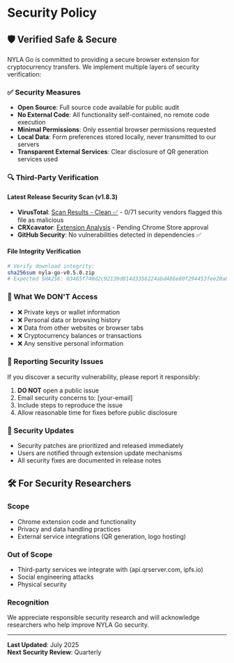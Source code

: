 # Security Policy

## 🛡️ Verified Safe & Secure

NYLA Go is committed to providing a secure browser extension for cryptocurrency transfers. We implement multiple layers of security verification:

### ✅ Security Measures
- **Open Source**: Full source code available for public audit
- **No External Code**: All functionality self-contained, no remote code execution
- **Minimal Permissions**: Only essential browser permissions requested
- **Local Data**: Form preferences stored locally, never transmitted to our servers
- **Transparent External Services**: Clear disclosure of QR generation services used

### 🔍 Third-Party Verification

#### Latest Release Security Scan (v1.8.3)
- **VirusTotal**: [Scan Results - Clean ✅](https://www.virustotal.com/gui/file/acdf7bb1eb6f2413839b056be81538962025d8640e1cb72719da34e45deb674d?nocache=1) - 0/71 security vendors flagged this file as malicious
- **CRXcavator**: [Extension Analysis](https://crxcavator.io/report/[extension-id]) - Pending Chrome Store approval
- **GitHub Security**: No vulnerabilities detected in dependencies ✅

#### File Integrity Verification
```bash
# Verify download integrity:
sha256sum nyla-go-v0.5.0.zip
# Expected SHA256: 03465f740d2c92139d014d3356224abd486e80f294453fee20a80f66bbdce797
```

### 🔐 What We DON'T Access
- ❌ Private keys or wallet information
- ❌ Personal data or browsing history  
- ❌ Data from other websites or browser tabs
- ❌ Cryptocurrency balances or transactions
- ❌ Any sensitive personal information

### 🚨 Reporting Security Issues

If you discover a security vulnerability, please report it responsibly:

1. **DO NOT** open a public issue
2. Email security concerns to: [your-email]
3. Include steps to reproduce the issue
4. Allow reasonable time for fixes before public disclosure

### 📝 Security Updates

- Security patches are prioritized and released immediately
- Users are notified through extension update mechanisms
- All security fixes are documented in release notes

## 🛠️ For Security Researchers

### Scope
- Chrome extension code and functionality
- Privacy and data handling practices
- External service integrations (QR generation, logo hosting)

### Out of Scope  
- Third-party services we integrate with (api.qrserver.com, ipfs.io)
- Social engineering attacks
- Physical security

### Recognition
We appreciate responsible security research and will acknowledge researchers who help improve NYLA Go security.

---

**Last Updated**: July 2025  
**Next Security Review**: Quarterly